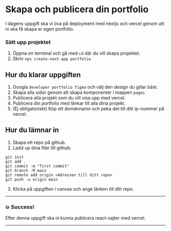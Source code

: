# Skapa och publicera din portfolio

I dagens uppgift ska vi öva på deployment med nextjs och vercel genom att ni ska få
skapa er egen portfolio.

### Sätt upp projektet

1. Öppna en terminal och gå med `cd` där du vill skapa projektet.
2. Skriv `npx create-next-app portfolio`

## Hur du klarar uppgiften

1. Googla `developer portfolio figma` och välj den design du gillar bäst.
2. Skapa alla sidor genom att skapa komponenter i mappen `pages`
3. Publicera alla projekt som du vill visa upp med vercel.
4. Publicera din portfolio med länkar till alla dina projekt.
5. (Ej obligatoriskt) Köp ett domännamn och peka det till ditt ip-nummer på vercel.

## Hur du lämnar in

1. Skapa ett repo på github.
2. Ladd up dina filer till github:

```
git init
git add .
git commit -m "first commit"
git branch -M main
git remote add origin <Adressen till ditt repo>
git push -u origin main
```

3. Klicka på uppgiften i canvas och ange länken till ditt repo.

---

### :boom: Success!

Efter denna uppgift ska ni kunna publicera react-sajter med vercel.

---